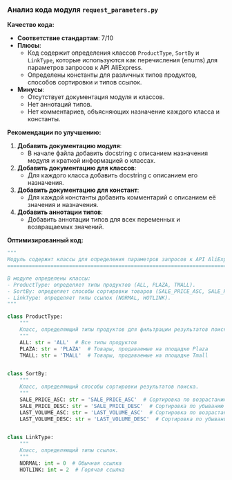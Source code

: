 ### **Анализ кода модуля `request_parameters.py`**

**Качество кода:**

- **Соответствие стандартам**: 7/10
- **Плюсы**:
    - Код содержит определения классов `ProductType`, `SortBy` и `LinkType`, которые используются как перечисления (enums) для параметров запросов к API AliExpress.
    - Определены константы для различных типов продуктов, способов сортировки и типов ссылок.
- **Минусы**:
    - Отсутствует документация модуля и классов.
    - Нет аннотаций типов.
    - Нет комментариев, объясняющих назначение каждого класса и константы.

**Рекомендации по улучшению:**

1.  **Добавить документацию модуля**:
    -   В начале файла добавить docstring с описанием назначения модуля и краткой информацией о классах.
2.  **Добавить документацию для классов**:
    -   Для каждого класса добавить docstring с описанием его назначения.
3.  **Добавить документацию для констант**:
    -   Для каждой константы добавить комментарий с описанием её значения и назначения.
4.  **Добавить аннотации типов**:
    -   Добавить аннотации типов для всех переменных и возвращаемых значений.

**Оптимизированный код:**

```python
"""
Модуль содержит классы для определения параметров запросов к API AliExpress.
========================================================================

В модуле определены классы:
- ProductType: определяет типы продуктов (ALL, PLAZA, TMALL).
- SortBy: определяет способы сортировки товаров (SALE_PRICE_ASC, SALE_PRICE_DESC, LAST_VOLUME_ASC, LAST_VOLUME_DESC).
- LinkType: определяет типы ссылок (NORMAL, HOTLINK).
"""

class ProductType:
    """
    Класс, определяющий типы продуктов для фильтрации результатов поиска.
    """
    ALL: str = 'ALL'  # Все типы продуктов
    PLAZA: str = 'PLAZA'  # Товары, продаваемые на площадке Plaza
    TMALL: str = 'TMALL'  # Товары, продаваемые на площадке Tmall


class SortBy:
    """
    Класс, определяющий способы сортировки результатов поиска.
    """
    SALE_PRICE_ASC: str = 'SALE_PRICE_ASC'  # Сортировка по возрастанию цены
    SALE_PRICE_DESC: str = 'SALE_PRICE_DESC'  # Сортировка по убыванию цены
    LAST_VOLUME_ASC: str = 'LAST_VOLUME_ASC'  # Сортировка по возрастанию объема продаж
    LAST_VOLUME_DESC: str = 'LAST_VOLUME_DESC'  # Сортировка по убыванию объема продаж


class LinkType:
    """
    Класс, определяющий типы ссылок.
    """
    NORMAL: int = 0  # Обычная ссылка
    HOTLINK: int = 2  # Горячая ссылка